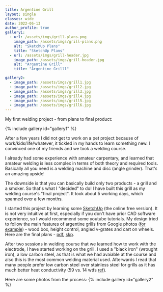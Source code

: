 ```yaml
---
title: Argentine Grill
layout: single
classes: wide
date: 2022-06-13
author_profile: true
gallery1:
  - url: /assets/imgs/grill-plans.png
    image_path: /assets/imgs/grill-plans.png
    alt: "SketchUp Plans"
    title: "SketchUp Plans"
  - url: /assets/imgs/grill-header.jpg
    image_path: /assets/imgs/grill-header.jpg
    alt: "Argentine Grill"
    title: "Argentine Grilll"

gallery2:
  - image_path: /assets/imgs/grill1.jpg
  - image_path: /assets/imgs/grill2.jpg
  - image_path: /assets/imgs/grill3.jpg
  - image_path: /assets/imgs/grill4.jpg
  - image_path: /assets/imgs/grill5.jpg
  - image_path: /assets/imgs/grill6.jpg
---
```


My first welding project - from plans to final product:

{% include gallery id="gallery1" %}

After a few years I did not get to work on a pet project because of work/kids/life/whatever, it tickled in my hands to learn something new. I convinced one of my friends and we took a welding course.

I already had some experience with amateur carpentary, and learned that amateur welding is less complex in terms of both theory and required tools. Basically all you need is a welding machine and disc (angle grinder). That's an amazing upside!

The downside is that you can basically build only two products - a grill and a smoker. So that's what I "decided" to do!
I have built this grill as my welding course's "final project". It took about 5 working days, which spanned over a few months.

I started this project by learning some [SketchUp](https://www.sketchup.com/products/sketchup-for-web) (the online free version). It is not very intuitive at first, especially if you don't have prior CAD software experience, so I would recommend some youtube tutorials.
My design tried to follow the main features of argentine grills from Google photos ([for example](https://www.heritagebackyard.com/argentine-bbq-grills-with-a-cart-and-a-side-brasero-black-steel-and-stainless-steel-free-shipping/)) - wood box, height control, angled v-grates and cart on wheels. Here are the final plans - [pdf](https://drive.google.com/file/d/1-PHrdUqVthc6dWvIufLOeR36X269dZes/view?usp=sharing), [skp](https://drive.google.com/file/d/1hhnDqUSDZ81N2wACwPKFd756IhPI1Zz3/view?usp=sharing).

After two sessions in welding course that we learned how to work with the electrode, I have started working on the grill. I used a "black iron" (wrought iron), a low carbon steel, as that is what we had avaiable at the course and also this is the most common welding material used. Afterwards I read that many people prefer low carbon steel over stainless steel for grills as it has much better heat conductivity (59 vs. 14 wtfs [ref](https://www.engineeringtoolbox.com/thermal-conductivity-metals-d_858.html)).

Here are some photos from the process:
{% include gallery id="gallery2" %}


